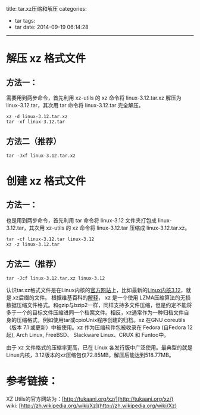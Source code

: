 title: tar.xz压缩和解压
categories:
  - tar
tags:
  - tar
date: 2014-09-19 06:14:28
---

# 解压 xz 格式文件

## 方法一：
需要用到两步命令，首先利用 xz-utils 的 xz 命令将 linux-3.12.tar.xz 解压为 linux-3.12.tar，其次用 tar 命令将 linux-3.12.tar 完全解压。
```
xz -d linux-3.12.tar.xz
tar -xf linux-3.12.tar
```

## 方法二（推荐）
```
tar -Jxf linux-3.12.tar.xz
```

# 创建 xz 格式文件

## 方法一：
也是用到两步命令，首先利用 tar 命令将 linux-3.12 文件夹打包成 linux-3.12.tar，其次用 xz-utils 的 xz 命令将 linux-3.12.tar 压缩成 linux-3.12.tar.xz。
```
tar -cf linux-3.12.tar linux-3.12
xz -z linux-3.12.tar
```

## 方法二（推荐）
```
tar -Jcf linux-3.12.tar.xz linux-3.12
```

认识tar.xz格式文件是在Linux内核的[官方网站](https://www.kernel.org/)上，比如最新的[Linux内核3.12](https://www.kernel.org/pub/linux/kernel/v3.x/linux-3.12.tar.xz)，就是.xz后缀的文件。
根据维基百科的[解释](http://zh.wikipedia.org/wiki/Xz)， xz 是一个使用 LZMA压缩算法的无损数据压缩文件格式。和gzip与bzip2一样，同样支持多文件压缩，但是约定不能将多于一个的目标文件压缩进同一个档案文件。相反，xz通常作为一种归档文件自身的压缩格式，例如使用tar或cpioUnix程序创建的归档。xz 在GNU coreutils（版本 7.1 或更新）中被使用。xz 作为压缩软件包被收录在 Fedora (自Fedora 12起), Arch Linux, FreeBSD、 Slackware Linux、CRUX 和 Funtoo中。

由于 xz 文件格式的压缩率更高，已在 Linux 各发行版中广泛使用。最典型的就是Linux内核，3.12版本的xz压缩包仅72.85MB，解压后能达到518.77MB。

# 参考链接：
XZ Utils的官方网站为：[http://tukaani.org/xz/](http://tukaani.org/xz/)
wiki: [http://zh.wikipedia.org/wiki/Xz](http://zh.wikipedia.org/wiki/Xz)